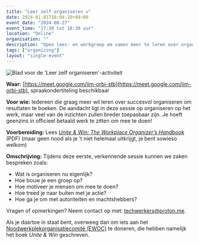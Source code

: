 ```yaml
---
title: "Leer zelf organiseren ✊"
date: 2024-01-01T16:04:10+09:00
event_date: "2024-08-27"
event_time: "17:30 tot 18:30 uur"
location: "Online"
organisation: ""
description: "Open lees- en werkgroep om samen meer te leren over organiseren"
tags: ["organizing"]
layout: "single-event"
---
```


![Blad voor de 'Leer zelf organiseren'-activiteit](/events/2024-08-27/learn-to-organise-NL.png)

**Waar:** [https://meet.google.com/iim-orbi-stb](https://meet.google.com/iim-orbi-stb), spraakondertiteling beschikbaar

**Voor wie:** Iedereen die graag meer wil leren over succesvol organiseren om resultaten te boeken. De aandacht ligt in deze sessie op organiseren op het werk, maar veel van de inzichten zullen breder toepasbaar zijn. Je hoeft geenzins in officieel betaald werk te zitten om mee te doen!

**Voorbereiding:** Lees [_Unite & Win: The Workplace Organizer’s Handbook_](https://qu.ax/OYpY.pdf) (PDF) (maar geen nood als je ’t niet helemaal uitkrijgt, je bent sowieso welkom)

**Omschrijving:** Tijdens deze eerste, verkennende sessie kunnen we zaken bespreken zoals:

- Wat is organiseren nu eigenlijk?
- Hoe bouw je een groep op?
- Hoe motiveer je mensen om mee te doen?
- Hoe treed je naar buiten met je actie?
- Hoe ga je om met autoriteiten en machtshebbers?

Vragen of opmerkingen? Neem contact op met: techwerkers@proton.me.

Als je daartoe in staat bent, overweeg dan om iets aan het [Noodwerkplekorganisatiecomité (EWOC)](https://workerorganizing.org/donate/) te doneren, die hebben namelijk het boek _Unite & Win_ geschreven.
